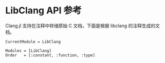 # LibClang API 参考

Clang.jl 支持在注释中转储原始 C 文档，下面是根据 libclang 的注释生成的文档。

```@meta
CurrentModule = LibClang
```

```@autodocs
Modules = [LibClang]
Order   = [:constant, :function, :type]
```

